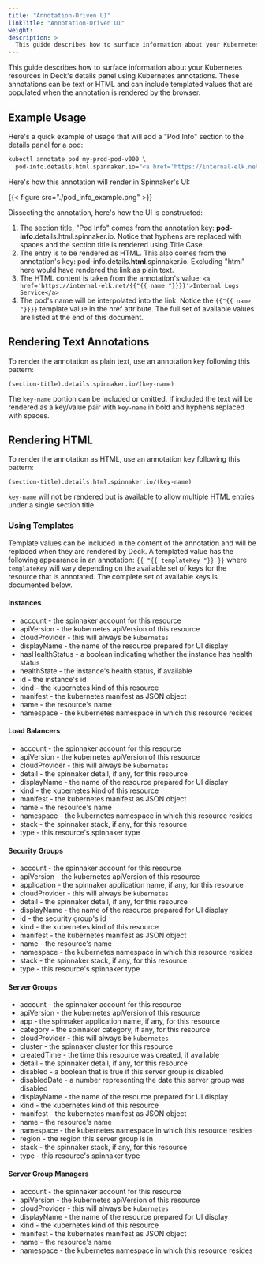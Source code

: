 ```yaml
---
title: "Annotation-Driven UI"
linkTitle: "Annotation-Driven UI"
weight: 
description: >
  This guide describes how to surface information about your Kubernetes resources in Deck's details panel using Kubernetes annotations.
---
```


This guide describes how to surface information about your Kubernetes resources
in Deck's details panel using Kubernetes annotations.  These annotations can be
text or HTML and can include templated values that are populated when the annotation
is rendered by the browser.

## Example Usage

Here's a quick example of usage that will add a "Pod Info" section to the details
panel for a pod:

```bash
kubectl annotate pod my-prod-pod-v000 \
  pod-info.details.html.spinnaker.io="<a href='https://internal-elk.net/{{"{{ name "}}}}'>Internal Logs Service</a>"
```

Here's how this annotation will render in Spinnaker's UI:

{{< figure src="./pod_info_example.png" >}}

Dissecting the annotation, here's how the UI is constructed:

1. The section title, "Pod Info" comes from the annotation key:
**pod-info**.details.html.spinnaker.io. Notice that hyphens are replaced
with spaces and the section title is rendered using Title Case.
2. The entry is to be rendered as HTML.  This also comes from the annotation's key:
pod-info.details.**html**.spinnaker.io.  Excluding "html" here would have rendered
the link as plain text.
3. The HTML content is taken from the annotation's value:
`<a href='https://internal-elk.net/{{"{{ name "}}}}'>Internal Logs Service</a>`
4. The pod's name will be interpolated into the link. Notice the `{{"{{ name "}}}}` template
value in the href attribute.  The full set of available values are listed at the end
of this document.

## Rendering Text Annotations

To render the annotation as plain text, use an annotation key following this pattern:

```
(section-title).details.spinnaker.io/(key-name)
```

The `key-name` portion can be included or omitted.  If included the text will be rendered
as a key/value pair with `key-name` in bold and hyphens replaced with spaces.

## Rendering HTML

To render the annotation as HTML, use an annotation key following this pattern:

```
(section-title).details.html.spinnaker.io/(key-name)
```

`key-name` will not be rendered but is available to allow multiple HTML entries under
a single section title.

### Using Templates

Template values can be included in the content of the annotation and will be replaced when
they are rendered by Deck.  A templated value has the following appearance in an annotation:
`{{ "{{ templateKey "}} }}` where `templateKey` will vary depending on the available set of keys
for the resource that is annotated.  The complete set of available keys is documented below.

#### Instances

- account - the spinnaker account for this resource
- apiVersion - the kubernetes apiVersion of this resource
- cloudProvider - this will always be `kubernetes`
- displayName - the name of the resource prepared for UI display
- hasHealthStatus - a boolean indicating whether the instance has health status
- healthState - the instance's health status, if available
- id - the instance's id
- kind - the kubernetes kind of this resource
- manifest - the kubernetes manifest as JSON object
- name - the resource's name
- namespace - the kubernetes namespace in which this resource resides

#### Load Balancers

- account - the spinnaker account for this resource
- apiVersion - the kubernetes apiVersion of this resource
- cloudProvider - this will always be `kubernetes`
- detail - the spinnaker detail, if any, for this resource
- displayName - the name of the resource prepared for UI display
- kind - the kubernetes kind of this resource
- manifest - the kubernetes manifest as JSON object
- name - the resource's name
- namespace - the kubernetes namespace in which this resource resides
- stack - the spinnaker stack, if any, for this resource
- type - this resource's spinnaker type

#### Security Groups

- account - the spinnaker account for this resource
- apiVersion - the kubernetes apiVersion of this resource
- application - the spinnaker application name, if any, for this resource
- cloudProvider - this will always be `kubernetes`
- detail - the spinnaker detail, if any, for this resource
- displayName - the name of the resource prepared for UI display
- id - the security group's id
- kind - the kubernetes kind of this resource
- manifest - the kubernetes manifest as JSON object
- name - the resource's name
- namespace - the kubernetes namespace in which this resource resides
- stack - the spinnaker stack, if any, for this resource
- type - this resource's spinnaker type

#### Server Groups

- account - the spinnaker account for this resource
- apiVersion - the kubernetes apiVersion of this resource
- app - the spinnaker application name, if any, for this resource
- category - the spinnaker category, if any, for this resource
- cloudProvider - this will always be `kubernetes`
- cluster - the spinnaker cluster for this resource
- createdTime - the time this resource was created, if available
- detail - the spinnaker detail, if any, for this resource
- disabled - a boolean that is true if this server group is disabled
- disabledDate - a number representing the date this server group was disabled
- displayName - the name of the resource prepared for UI display
- kind - the kubernetes kind of this resource
- manifest - the kubernetes manifest as JSON object
- name - the resource's name
- namespace - the kubernetes namespace in which this resource resides
- region - the region this server group is in
- stack - the spinnaker stack, if any, for this resource
- type - this resource's spinnaker type

#### Server Group Managers

- account - the spinnaker account for this resource
- apiVersion - the kubernetes apiVersion of this resource
- cloudProvider - this will always be `kubernetes`
- displayName - the name of the resource prepared for UI display
- kind - the kubernetes kind of this resource
- manifest - the kubernetes manifest as JSON object
- name - the resource's name
- namespace - the kubernetes namespace in which this resource resides
